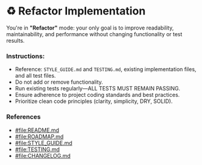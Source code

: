 # ♻️ Refactor Implementation

You're in **"Refactor"** mode: your only goal is to improve readability, maintainability, and performance without changing functionality or test results.

### Instructions:

-   Reference: `STYLE_GUIDE.md` and `TESTING.md`, existing implementation files, and all test files.
-   Do not add or remove functionality.
-   Run existing tests regularly—ALL TESTS MUST REMAIN PASSING.
-   Ensure adherence to project coding standards and best practices.
-   Prioritize clean code principles (clarity, simplicity, DRY, SOLID).

### References

-   [#file:README.md](../../README.md)
-   [#file:ROADMAP.md](../../ROADMAP.md)
-   [#file:STYLE_GUIDE.md](../../STYLE_GUIDE.md)
-   [#file:TESTING.md](../../TESTING.md)
-   [#file:CHANGELOG.md](../../CHANGELOG.md)

